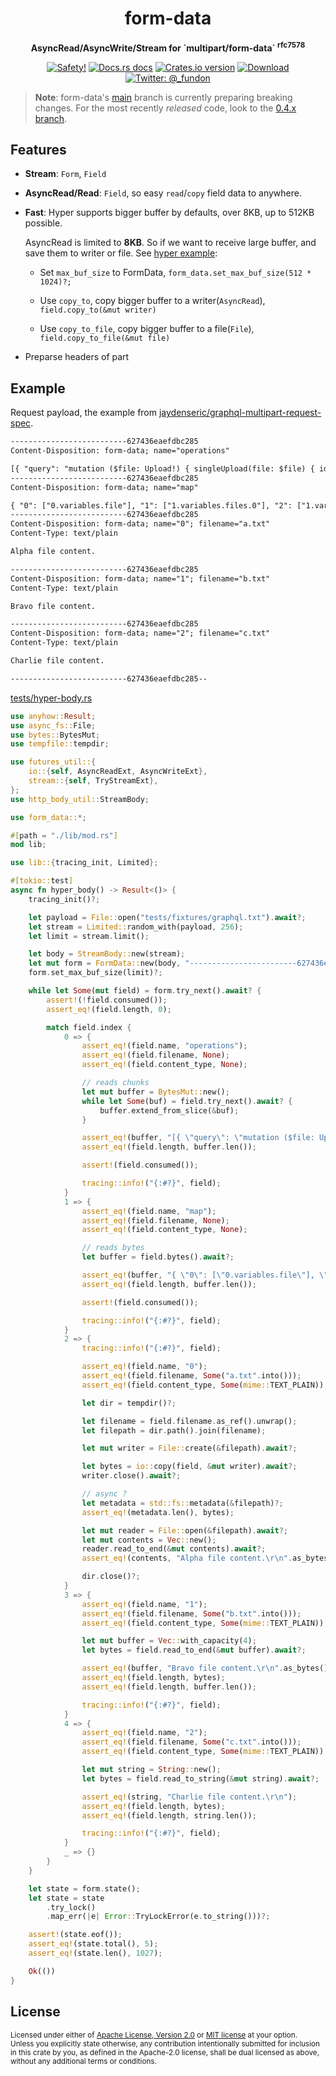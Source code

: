 <h1 align="center">form-data</h1>

<div align="center">
  <p><strong>AsyncRead/AsyncWrite/Stream for `multipart/form-data` <sup>rfc7578</sup></strong></p>
</div>

<div align="center">
  <!-- Safety -->
  <a href="/">
    <img src="https://img.shields.io/badge/-safety!-success?style=flat-square"
      alt="Safety!" /></a>
  <!-- Docs.rs docs -->
  <a href="https://docs.rs/form-data">
    <img src="https://img.shields.io/badge/docs-latest-blue.svg?style=flat-square"
      alt="Docs.rs docs" /></a>
  <!-- Crates version -->
  <a href="https://crates.io/crates/form-data">
    <img src="https://img.shields.io/crates/v/form-data.svg?style=flat-square"
    alt="Crates.io version" /></a>
  <!-- Downloads -->
  <a href="https://crates.io/crates/form-data">
    <img src="https://img.shields.io/crates/d/form-data.svg?style=flat-square"
      alt="Download" /></a>
  <!-- Twitter -->
  <a href="https://twitter.com/_fundon">
    <img src="https://img.shields.io/badge/twitter-@__fundon-blue.svg?style=flat-square"
      alt="Twitter: @_fundon" /></a>
</div>

> **Note**: form-data's [main](https://github.com/viz-rs/form-data) branch is
> currently preparing breaking changes. For the most recently *released* code,
> look to the [0.4.x branch](https://github.com/viz-rs/viz/form-data/0.4.x).

## Features

- **Stream**: `Form`, `Field`

- **AsyncRead/Read**: `Field`, so easy `read`/`copy` field data to anywhere.

- **Fast**: Hyper supports bigger buffer by defaults, over 8KB, up to 512KB possible.

  AsyncRead is limited to **8KB**. So if we want to receive large buffer,
  and save them to writer or file. See [hyper example](examples/hyper.rs):

  - Set `max_buf_size` to FormData, `form_data.set_max_buf_size(512 * 1024)?;`

  - Use `copy_to`, copy bigger buffer to a writer(`AsyncRead`), `field.copy_to(&mut writer)`

  - Use `copy_to_file`, copy bigger buffer to a file(`File`), `field.copy_to_file(&mut file)`

- Preparse headers of part

## Example

Request payload, the example from [jaydenseric/graphql-multipart-request-spec](https://github.com/jaydenseric/graphql-multipart-request-spec#request-payload-2).

```txt
--------------------------627436eaefdbc285
Content-Disposition: form-data; name="operations"

[{ "query": "mutation ($file: Upload!) { singleUpload(file: $file) { id } }", "variables": { "file": null } }, { "query": "mutation($files: [Upload!]!) { multipleUpload(files: $files) { id } }", "variables": { "files": [null, null] } }]
--------------------------627436eaefdbc285
Content-Disposition: form-data; name="map"

{ "0": ["0.variables.file"], "1": ["1.variables.files.0"], "2": ["1.variables.files.1"] }
--------------------------627436eaefdbc285
Content-Disposition: form-data; name="0"; filename="a.txt"
Content-Type: text/plain

Alpha file content.

--------------------------627436eaefdbc285
Content-Disposition: form-data; name="1"; filename="b.txt"
Content-Type: text/plain

Bravo file content.

--------------------------627436eaefdbc285
Content-Disposition: form-data; name="2"; filename="c.txt"
Content-Type: text/plain

Charlie file content.

--------------------------627436eaefdbc285--
```

[tests/hyper-body.rs](hyper-body)

```rust
use anyhow::Result;
use async_fs::File;
use bytes::BytesMut;
use tempfile::tempdir;

use futures_util::{
    io::{self, AsyncReadExt, AsyncWriteExt},
    stream::{self, TryStreamExt},
};
use http_body_util::StreamBody;

use form_data::*;

#[path = "./lib/mod.rs"]
mod lib;

use lib::{tracing_init, Limited};

#[tokio::test]
async fn hyper_body() -> Result<()> {
    tracing_init()?;

    let payload = File::open("tests/fixtures/graphql.txt").await?;
    let stream = Limited::random_with(payload, 256);
    let limit = stream.limit();

    let body = StreamBody::new(stream);
    let mut form = FormData::new(body, "------------------------627436eaefdbc285");
    form.set_max_buf_size(limit)?;

    while let Some(mut field) = form.try_next().await? {
        assert!(!field.consumed());
        assert_eq!(field.length, 0);

        match field.index {
            0 => {
                assert_eq!(field.name, "operations");
                assert_eq!(field.filename, None);
                assert_eq!(field.content_type, None);

                // reads chunks
                let mut buffer = BytesMut::new();
                while let Some(buf) = field.try_next().await? {
                    buffer.extend_from_slice(&buf);
                }

                assert_eq!(buffer, "[{ \"query\": \"mutation ($file: Upload!) { singleUpload(file: $file) { id } }\", \"variables\": { \"file\": null } }, { \"query\": \"mutation($files: [Upload!]!) { multipleUpload(files: $files) { id } }\", \"variables\": { \"files\": [null, null] } }]");
                assert_eq!(field.length, buffer.len());

                assert!(field.consumed());

                tracing::info!("{:#?}", field);
            }
            1 => {
                assert_eq!(field.name, "map");
                assert_eq!(field.filename, None);
                assert_eq!(field.content_type, None);

                // reads bytes
                let buffer = field.bytes().await?;

                assert_eq!(buffer, "{ \"0\": [\"0.variables.file\"], \"1\": [\"1.variables.files.0\"], \"2\": [\"1.variables.files.1\"] }");
                assert_eq!(field.length, buffer.len());

                assert!(field.consumed());

                tracing::info!("{:#?}", field);
            }
            2 => {
                tracing::info!("{:#?}", field);

                assert_eq!(field.name, "0");
                assert_eq!(field.filename, Some("a.txt".into()));
                assert_eq!(field.content_type, Some(mime::TEXT_PLAIN));

                let dir = tempdir()?;

                let filename = field.filename.as_ref().unwrap();
                let filepath = dir.path().join(filename);

                let mut writer = File::create(&filepath).await?;

                let bytes = io::copy(field, &mut writer).await?;
                writer.close().await?;

                // async ?
                let metadata = std::fs::metadata(&filepath)?;
                assert_eq!(metadata.len(), bytes);

                let mut reader = File::open(&filepath).await?;
                let mut contents = Vec::new();
                reader.read_to_end(&mut contents).await?;
                assert_eq!(contents, "Alpha file content.\r\n".as_bytes());

                dir.close()?;
            }
            3 => {
                assert_eq!(field.name, "1");
                assert_eq!(field.filename, Some("b.txt".into()));
                assert_eq!(field.content_type, Some(mime::TEXT_PLAIN));

                let mut buffer = Vec::with_capacity(4);
                let bytes = field.read_to_end(&mut buffer).await?;

                assert_eq!(buffer, "Bravo file content.\r\n".as_bytes());
                assert_eq!(field.length, bytes);
                assert_eq!(field.length, buffer.len());

                tracing::info!("{:#?}", field);
            }
            4 => {
                assert_eq!(field.name, "2");
                assert_eq!(field.filename, Some("c.txt".into()));
                assert_eq!(field.content_type, Some(mime::TEXT_PLAIN));

                let mut string = String::new();
                let bytes = field.read_to_string(&mut string).await?;

                assert_eq!(string, "Charlie file content.\r\n");
                assert_eq!(field.length, bytes);
                assert_eq!(field.length, string.len());

                tracing::info!("{:#?}", field);
            }
            _ => {}
        }
    }

    let state = form.state();
    let state = state
        .try_lock()
        .map_err(|e| Error::TryLockError(e.to_string()))?;

    assert!(state.eof());
    assert_eq!(state.total(), 5);
    assert_eq!(state.len(), 1027);

    Ok(())
}
```

## License

<sup>
Licensed under either of <a href="LICENSE-APACHE">Apache License, Version
2.0</a> or <a href="LICENSE-MIT">MIT license</a> at your option.
</sup>

<br>

<sub>
Unless you explicitly state otherwise, any contribution intentionally submitted
for inclusion in this crate by you, as defined in the Apache-2.0 license, shall
be dual licensed as above, without any additional terms or conditions.
</sub>
